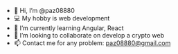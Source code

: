 - 👋 Hi, I’m @paz08880
- 💻 My hobby is web development
- 🌱 I’m currently learning Angular, React
- 💞️ I’m looking to collaborate on develop a crypto web
- 📫 Contact me for any problem: paz08880@gmail.com

<!---
paz08880/paz08880 is a ✨ special ✨ repository because its `README.md` (this file) appears on your GitHub profile.
You can click the Preview link to take a look at your changes.
--->
